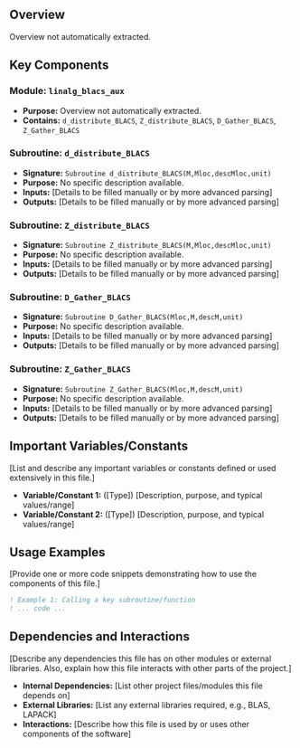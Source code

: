 ## Overview

Overview not automatically extracted.

## Key Components

### Module: `linalg_blacs_aux`
- **Purpose:** Overview not automatically extracted.
- **Contains:** `d_distribute_BLACS`, `Z_distribute_BLACS`, `D_Gather_BLACS`, `Z_Gather_BLACS`

### Subroutine: `d_distribute_BLACS`
- **Signature:** `Subroutine d_distribute_BLACS(M,Mloc,descMloc,unit)`
- **Purpose:** No specific description available.
- **Inputs:** [Details to be filled manually or by more advanced parsing]
- **Outputs:** [Details to be filled manually or by more advanced parsing]

### Subroutine: `Z_distribute_BLACS`
- **Signature:** `Subroutine Z_distribute_BLACS(M,Mloc,descMloc,unit)`
- **Purpose:** No specific description available.
- **Inputs:** [Details to be filled manually or by more advanced parsing]
- **Outputs:** [Details to be filled manually or by more advanced parsing]

### Subroutine: `D_Gather_BLACS`
- **Signature:** `Subroutine D_Gather_BLACS(Mloc,M,descM,unit)`
- **Purpose:** No specific description available.
- **Inputs:** [Details to be filled manually or by more advanced parsing]
- **Outputs:** [Details to be filled manually or by more advanced parsing]

### Subroutine: `Z_Gather_BLACS`
- **Signature:** `Subroutine Z_Gather_BLACS(Mloc,M,descM,unit)`
- **Purpose:** No specific description available.
- **Inputs:** [Details to be filled manually or by more advanced parsing]
- **Outputs:** [Details to be filled manually or by more advanced parsing]

## Important Variables/Constants

[List and describe any important variables or constants defined or used extensively in this file.]

- **Variable/Constant 1:** ([Type]) [Description, purpose, and typical values/range]
- **Variable/Constant 2:** ([Type]) [Description, purpose, and typical values/range]

## Usage Examples

[Provide one or more code snippets demonstrating how to use the components of this file.]

```fortran
! Example 1: Calling a key subroutine/function
! ... code ...
```

## Dependencies and Interactions

[Describe any dependencies this file has on other modules or external libraries. Also, explain how this file interacts with other parts of the project.]

- **Internal Dependencies:** [List other project files/modules this file depends on]
- **External Libraries:** [List any external libraries required, e.g., BLAS, LAPACK]
- **Interactions:** [Describe how this file is used by or uses other components of the software]
